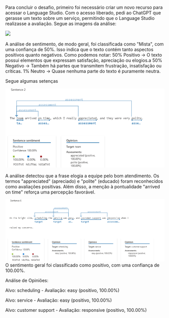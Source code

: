 Para concluir o desafio, primeiro foi necessário criar um novo recurso para acessar o Language Studio. Com o acesso liberado, pedi ao ChatGPT que gerasse um texto sobre um serviço, permitindo que o Language Studio realizasse a avaliação. Segue as imagens da análise: 

<img src="/assets/Analyzedsentiment" width="500">

A análise de sentimento, de modo geral, foi classificada como "Mista", com uma confiança de 50%. Isso indica que o texto contém tanto aspectos positivos quanto negativos. 
Como podemos notar: 
50% Positivo  → O texto possui elementos que expressam satisfação, apreciação ou elogios.a
50% Negativo  → Também há partes que transmitem frustração, insatisfação ou críticas.
1% Neutro  → Quase nenhuma parte do texto é puramente neutra.

Segue algumas setenças

<img src="/assets/sentenca2.png" width="500">

A análise detectou que a frase elogia a equipe pelo bom atendimento. Os termos "appreciated" (apreciado) e "polite" (educado) foram reconhecidos como avaliações positivas. Além disso, a menção à pontualidade "arrived on time" reforça uma percepção favorável.

<img src="/assets/sentenca5.png" width="500">
O sentimento geral foi classificado como positivo, com uma confiança de 100.00%.

Análise de Opiniões:

Alvo: scheduling - Avaliação: easy (positivo, 100.00%)

Alvo: service - Avaliação: easy (positivo, 100.00%)

Alvo: customer support - Avaliação: responsive (positivo, 100.00%)
